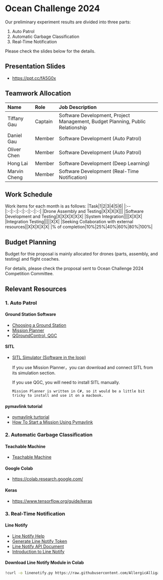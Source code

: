 # Ocean Challenge 2024

Our preliminary experiment results are divided into three parts:
1. Auto Patrol
2. Automatic Garbage Classification
3. Real-Time Notification

Please check the slides below for the details.

## Presentation Slides
* https://ppt.cc/fA5G0x

## Teamwork Allocation
|Name|Role|Job Description|
|:--|:--|:--|
|Tiffany Gau|Captain|Software Development, Project Management, Budget Planning, Public Relationship|
|Daniel Gau|Member|Software Development (Auto Patrol)|
|Oliver Chen|Member|Software Development (Auto Patrol) |
|Hong Lai|Member|Software Development (Deep Learning)|
|Marvin Cheng|Member|Software Development (Real-Time Notification)|

## Work Schedule
Work items for each month is as follows:
|Task|1|2|3|4|5|6|
|:--|:-:|:-:|:-:|:-:|:-:|:-:|
|Drone Assembly and Testing|X|X|X|X|||
|Software Development and Testing|X|X|X|X|X|X|
|System Integration||||X|X|X|
|Integration Testing|||||X|X|
|Seeking Collaboration with external resources||X|X|X|X|X|
|% of completion|10%|25%|40%|60%|80%|100%|

## Budget Planning

Budget for thie proposal is mainly allocated for drones (parts, assembly, and testing) and flight coaches.

For details, please check the proposal sent to Ocean Challenge 2024 Competition Committee.

## Relevant Resources

### 1. Auto Patrol
#### Ground Station Software
* [Choosing a Ground Station](https://ardupilot.org/copter/docs/common-choosing-a-ground-station.html) 
* [Mission Planner](https://github.com/ArduPilot/MissionPlanner)
* [QGroundControl, QGC](http://qgroundcontrol.com/)

#### SITL
* [SITL Simulator (Software in the loop)](https://ardupilot.org/dev/docs/sitl-simulator-software-in-the-loop.html)

  If you use Mission Planner，you can download and connect SITL from its simulation section.

  If you use QGC, you will need to install SITL manually.

  `Mission Planner is written in C#, so it would be a little bit tricky to install and use it on a macbook.`
  
#### pymavlink tutorial
* [pymavlink turtorial](https://www.youtube.com/watch?v=kecnaxlUiTY&list=PLy9nLDKxDN68cwdt5EznyAul6R8mUSNou)
* [How To Start a Mission Using Pymavlink](https://www.youtube.com/watch?v=pAAN055XCxA)

### 2. Automatic Garbage Classification
#### Teachable Machine
* [Teachable Machine](https://teachablemachine.withgoogle.com/)

#### Google Colab
* https://colab.research.google.com/

#### Keras
* https://www.tensorflow.org/guide/keras

### 3. Real-Time Notification

#### Line Notify
* [Line Notify Help](https://help2.line.me/line_notify/web/pc?lang=zh-Hant)
* [Generate Line Notify Token](https://notify-bot.line.me/en/)
* [Line Notify API Document](https://notify-bot.line.me/doc/en/)
* [Introduction to Line Notify](https://github.com/vcdemy/linenotify)

#### Download Line Notify Module in Colab
```bash
!curl -o linenotify.py https://raw.githubusercontent.com/AllergicAlligator/skyguard/main/linenotify.py
```
